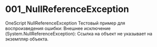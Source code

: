 # 001_NullReferenceException
OneScript NullReferenceException
Тестовый пример для воспроизведения ошибки:
Внешнее исключение (System.NullReferenceException): Ссылка на объект не указывает на экземпляр объекта.
